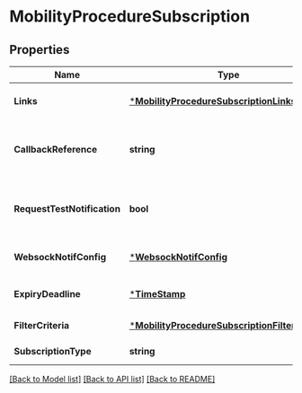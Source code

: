 # MobilityProcedureSubscription

## Properties
Name | Type | Description | Notes
------------ | ------------- | ------------- | -------------
**Links** | [***MobilityProcedureSubscriptionLinks**](MobilityProcedureSubscription.links.md) |  | [optional] [default to null]
**CallbackReference** | **string** | URI selected by the service consumer to receive notifications on the subscribed Application Mobility Service. This shall be included both in the request and in response. | [optional] [default to null]
**RequestTestNotification** | **bool** | Shall be set to TRUE by the service consumer to request a test notification via HTTP on the callbackReference URI, specified in ETSI GS MEC 009, as described in clause 6.12a. | [optional] [default to null]
**WebsockNotifConfig** | [***WebsockNotifConfig**](WebsockNotifConfig.md) |  | [optional] [default to null]
**ExpiryDeadline** | [***TimeStamp**](TimeStamp.md) |  | [optional] [default to null]
**FilterCriteria** | [***MobilityProcedureSubscriptionFilterCriteria**](MobilityProcedureSubscription.filterCriteria.md) |  | [default to null]
**SubscriptionType** | **string** | Shall be set to \&quot;MobilityProcedureSubscription\&quot;. | [default to null]

[[Back to Model list]](../README.md#documentation-for-models) [[Back to API list]](../README.md#documentation-for-api-endpoints) [[Back to README]](../README.md)

